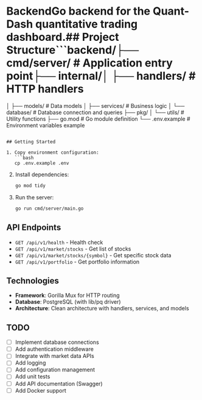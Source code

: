 # BackendGo backend for the Quant-Dash quantitative trading dashboard.## Project Structure```backend/├── cmd/server/          # Application entry point├── internal/│   ├── handlers/        # HTTP handlers
│   ├── models/          # Data models
│   ├── services/        # Business logic
│   └── database/        # Database connection and queries
├── pkg/
│   └── utils/          # Utility functions
├── go.mod              # Go module definition
└── .env.example        # Environment variables example
```

## Getting Started

1. Copy environment configuration:
   ```bash
   cp .env.example .env
   ```

2. Install dependencies:
   ```bash
   go mod tidy
   ```

3. Run the server:
   ```bash
   go run cmd/server/main.go
   ```

## API Endpoints

- `GET /api/v1/health` - Health check
- `GET /api/v1/market/stocks` - Get list of stocks
- `GET /api/v1/market/stocks/{symbol}` - Get specific stock data
- `GET /api/v1/portfolio` - Get portfolio information

## Technologies

- **Framework**: Gorilla Mux for HTTP routing
- **Database**: PostgreSQL (with lib/pq driver)
- **Architecture**: Clean architecture with handlers, services, and models

## TODO

- [ ] Implement database connections
- [ ] Add authentication middleware
- [ ] Integrate with market data APIs
- [ ] Add logging
- [ ] Add configuration management
- [ ] Add unit tests
- [ ] Add API documentation (Swagger)
- [ ] Add Docker support
